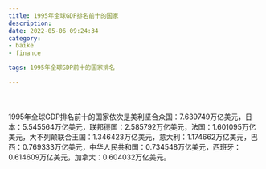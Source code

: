 ```yaml
---
title: 1995年全球GDP排名前十的国家
description:
date: 2022-05-06 09:24:34
category:
- baike
- finance

tags: 1995年全球GDP前十的国家排名

---
```


<script src="/assets/js/charts/chart.js"></script>

<div style="width: 100%; margin: 10% auto; ">
    <canvas id="myChart"></canvas>
</div>

<div>
<p class="paragraph">1995年全球GDP排名前十的国家依次是美利坚合众国：7.639749万亿美元，日本：5.545564万亿美元，联邦德国：2.585792万亿美元，法国：1.601095万亿美元，大不列颠联合王国：1.346423万亿美元，意大利：1.174662万亿美元，巴西：0.769333万亿美元，中华人民共和国：0.734548万亿美元，西班牙：0.614609万亿美元，加拿大：0.604032万亿美元。</p>
</div>

<script>
    const labels = ["美利坚合众国", "日本", "联邦德国", "法国", "大不列颠联合王国", "意大利", "巴西", "中华人民共和国", "西班牙", "加拿大"];

    const dataGdp = {
        labels: labels,
        datasets: [{
            label: '$（万亿美元）  •  即刻编程  •  cn.hongkezhang.com',
            backgroundColor: 'rgb(205 96 144)',
            borderColor: 'rgb(0 0 128)',
            data: [7.639749, 5.545564, 2.585792, 1.601095, 1.346423, 1.174662, 0.769333, 0.734548, 0.614609, 0.604032],
            barPercentage: 0.3
        }]
    };

    const config = {
        type: 'bar',
        data: dataGdp,
        options: {
            series: [
                {
                    barWidth: '20%'
                }
            ],
            graphic: [{
                type: 'group',
                bounding: 'raw',
                rotation: Math.PI / 4,//正方形旋转的角度
                right: 70,
                bottom: 15,
                z: 100,
                children: [
                    {
                        type: 'rect',
                        left: 'center',//描述怎么根据父元素进行定位
                        top: 'center',//描述怎么根据父元素进行定位
                        z: 100,
                        shape: {
                            width: 140,
                            height: 30
                        },
                        style: {
                            // fill: 'rgba(0,0,0,0.3)'
                        }
                    },
                    {
                        type: 'text',
                        left: 'center',
                        top: 'center',
                        z: 100,
                        style: {
                            fill: '#000000',
                            text: 'domain.com',
                            font: 'bolder 14px Microsoft YaHei'
                        }
                    }
                ]
            }]
        }
    };

    const myChart = new Chart(
        document.getElementById('myChart'),
        config
    );
</script>
